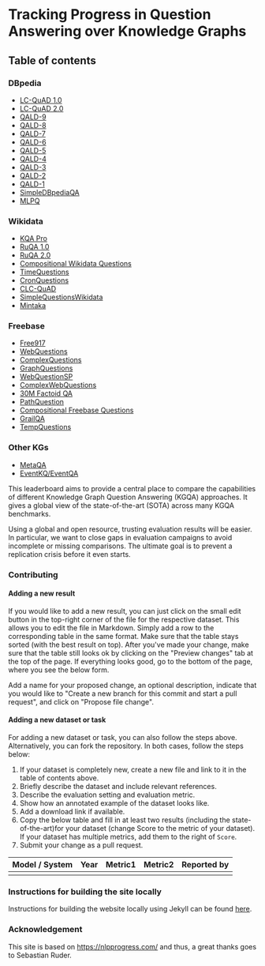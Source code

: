 # Tracking Progress in Question Answering over Knowledge Graphs

## Table of contents

### DBpedia

- [LC-QuAD 1.0](dbpedia/lcquad.md#lc-quad-v1)
- [LC-QuAD 2.0](dbpedia/lcquad.md#lc-quad-v2)
- [QALD-9](dbpedia/qald.md#qald-9)
- [QALD-8](dbpedia/qald.md#qald-8)
- [QALD-7](dbpedia/qald.md#qald-7)
- [QALD-6](dbpedia/qald.md#qald-6)
- [QALD-5](dbpedia/qald.md#qald-5)
- [QALD-4](dbpedia/qald.md#qald-4)
- [QALD-3](dbpedia/qald.md#qald-3)
- [QALD-2](dbpedia/qald.md#qald-2)
- [QALD-1](dbpedia/qald.md#qald-1)
- [SimpleDBpediaQA](dbpedia/simple_dbpedia_qa.md)
- [MLPQ](dbpedia/mlpq.md)

### Wikidata

- [KQA Pro](wikidata/kqa_pro.md)
- [RuQA 1.0](wikidata/rubq.md#rubq-1)
- [RuQA 2.0](wikidata/rubq.md#rubq-2)
- [Compositional Wikidata Questions](wikidata/compositional_wikidata_questions.md)
- [TimeQuestions](wikidata/time_questions.md)
- [CronQuestions](wikidata/cron_questions.md) 
- [CLC-QuAD](wikidata/clcquad.md)
- [SimpleQuestionsWikidata](wikidata/simple_questions_wikidata.md)
- [Mintaka](wikidata/Mintaka.md)

### Freebase

- [Free917](freebase/free917.md)
- [WebQuestions](freebase/web_questions.md)
- [ComplexQuestions](freebase/complex_questions.md)
- [GraphQuestions](freebase/graph_questions.md)
- [WebQuestionSP](freebase/web_questions_sp.md)
- [ComplexWebQuestions](freebase/complex_web_questions.md)
- [30M Factoid QA](freebase/the_30m_factoid_qa.md)
- [PathQuestion](freebase/path_question.md)
- [Compositional Freebase Questions](freebase/compositional_freebase_questions.md)
- [GrailQA](freebase/grailqa/grailqa.md)
- [TempQuestions](freebase/temp_questions.md)

### Other KGs

- [MetaQA](other/meta_qa.md)
- [EventKQ/EventQA](other/event_kg.md)

This leaderboard aims to provide a central place to compare the capabilities of different Knowledge Graph Question Answering (KGQA) approaches. It gives a global view of the state-of-the-art (SOTA) across many KGQA benchmarks.

Using a global and open resource, trusting evaluation results will be easier. In particular, we want to close gaps in evaluation campaigns to avoid incomplete or missing comparisons. The ultimate goal is to prevent a replication crisis before it even starts.

### Contributing

#### Adding a new result

If you would like to add a new result, you can just click on the small edit button in the top-right corner of the file for the respective dataset. This allows you to edit the file in Markdown. Simply add a row to the corresponding table in the same format. Make sure that the table stays sorted (with the best result on top). After you've made your change, make sure that the table still looks ok by clicking on the "Preview changes" tab at the top of the page. If everything looks good, go to the bottom of the page, where you see the below form. 

Add a name for your proposed change, an optional description, indicate that you would like to "Create a new branch for this commit and start a pull request", and click on "Propose file change".

#### Adding a new dataset or task

For adding a new dataset or task, you can also follow the steps above. Alternatively, you can fork the repository. In both cases, follow the steps below:

1. If your dataset is completely new, create a new file and link to it in the table of contents above.
2. Briefly describe the dataset and include relevant references. 
3. Describe the evaluation setting and evaluation metric.
4. Show how an annotated example of the dataset looks like.
5. Add a download link if available.
6. Copy the below table and fill in at least two results (including the state-of-the-art)for your dataset (change Score to the metric of your dataset). If your dataset has multiple metrics, add them to the right of `Score`.
7. Submit your change as a pull request.
  
| Model / System | Year | Metric1 | Metric2 | Reported by |
|:--------------:|:----:|:-------:|:-------:|:-----------:|
|                |      |         |         |             |


### Instructions for building the site locally

Instructions for building the website locally using Jekyll can be found [here](jekyll_instructions.md).

### Acknowledgement 

This site is based on https://nlpprogress.com/ and thus, a great thanks goes to Sebastian Ruder.

